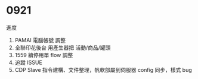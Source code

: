 # 0921

進度

1. PAMAI 電腦帳號 調整
2. 全聯印花後台 用產生器把 活動/商品/罐頭
3. 1559 續停用單 flow 調整
4. 追蹤 ISSUE
5. CDP Slave 指令建構、文件整理，帆軟部屬到伺服器 config 同步，樣式 bug

